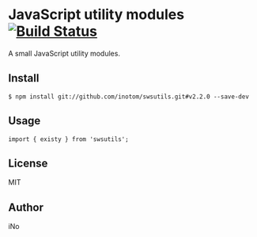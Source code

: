 # JavaScript utility modules [![Build Status](https://travis-ci.org/inotom/swsutils.svg?branch=master)](https://travis-ci.org/inotom/swsutils)

A small JavaScript utility modules.

## Install

```
$ npm install git://github.com/inotom/swsutils.git#v2.2.0 --save-dev
```

## Usage

```
import { existy } from 'swsutils';
```

## License

MIT

## Author

iNo
